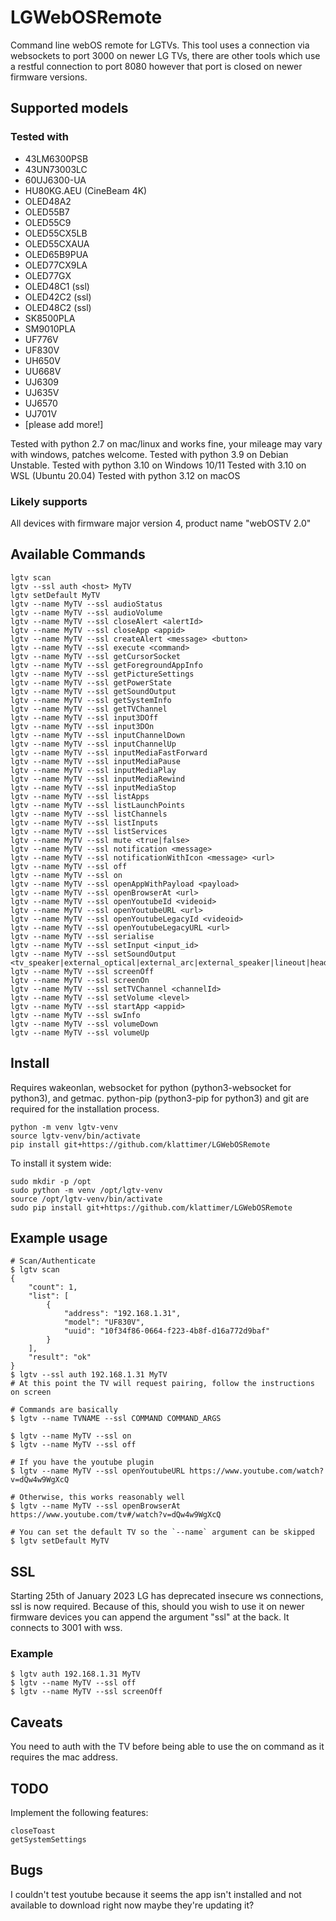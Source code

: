 # LGWebOSRemote
Command line webOS remote for LGTVs. This tool uses a connection via websockets to port 3000 on newer LG TVs, there are other tools which use a restful connection to port 8080 however that port is closed on newer firmware versions.

## Supported models

### Tested with

  * 43LM6300PSB
  * 43UN73003LC
  * 60UJ6300-UA
  * HU80KG.AEU (CineBeam 4K)
  * OLED48A2
  * OLED55B7
  * OLED55C9
  * OLED55CX5LB
  * OLED55CXAUA
  * OLED65B9PUA
  * OLED77CX9LA
  * OLED77GX
  * OLED48C1 (ssl)
  * OLED42C2 (ssl)
  * OLED48C2 (ssl)
  * SK8500PLA
  * SM9010PLA
  * UF776V
  * UF830V
  * UH650V
  * UU668V
  * UJ6309
  * UJ635V
  * UJ6570
  * UJ701V
  * [please add more!]

Tested with python 2.7 on mac/linux and works fine, your mileage may vary with windows, patches welcome.
Tested with python 3.9 on Debian Unstable.
Tested with python 3.10 on Windows 10/11
Tested with 3.10 on WSL (Ubuntu 20.04)
Tested with python 3.12 on macOS

### Likely supports

All devices with firmware major version 4, product name "webOSTV 2.0"

## Available Commands
	lgtv scan
	lgtv --ssl auth <host> MyTV
	lgtv setDefault MyTV
	lgtv --name MyTV --ssl audioStatus
	lgtv --name MyTV --ssl audioVolume
	lgtv --name MyTV --ssl closeAlert <alertId>
	lgtv --name MyTV --ssl closeApp <appid>
	lgtv --name MyTV --ssl createAlert <message> <button>
	lgtv --name MyTV --ssl execute <command>
	lgtv --name MyTV --ssl getCursorSocket
	lgtv --name MyTV --ssl getForegroundAppInfo
	lgtv --name MyTV --ssl getPictureSettings
	lgtv --name MyTV --ssl getPowerState
	lgtv --name MyTV --ssl getSoundOutput
	lgtv --name MyTV --ssl getSystemInfo
	lgtv --name MyTV --ssl getTVChannel
	lgtv --name MyTV --ssl input3DOff
	lgtv --name MyTV --ssl input3DOn
	lgtv --name MyTV --ssl inputChannelDown
	lgtv --name MyTV --ssl inputChannelUp
	lgtv --name MyTV --ssl inputMediaFastForward
	lgtv --name MyTV --ssl inputMediaPause
	lgtv --name MyTV --ssl inputMediaPlay
	lgtv --name MyTV --ssl inputMediaRewind
	lgtv --name MyTV --ssl inputMediaStop
	lgtv --name MyTV --ssl listApps
	lgtv --name MyTV --ssl listLaunchPoints
	lgtv --name MyTV --ssl listChannels
	lgtv --name MyTV --ssl listInputs
	lgtv --name MyTV --ssl listServices
	lgtv --name MyTV --ssl mute <true|false>
	lgtv --name MyTV --ssl notification <message>
	lgtv --name MyTV --ssl notificationWithIcon <message> <url>
	lgtv --name MyTV --ssl off
	lgtv --name MyTV --ssl on
	lgtv --name MyTV --ssl openAppWithPayload <payload>
	lgtv --name MyTV --ssl openBrowserAt <url>
	lgtv --name MyTV --ssl openYoutubeId <videoid>
	lgtv --name MyTV --ssl openYoutubeURL <url>
	lgtv --name MyTV --ssl openYoutubeLegacyId <videoid>
	lgtv --name MyTV --ssl openYoutubeLegacyURL <url>
	lgtv --name MyTV --ssl serialise
	lgtv --name MyTV --ssl setInput <input_id>
	lgtv --name MyTV --ssl setSoundOutput <tv_speaker|external_optical|external_arc|external_speaker|lineout|headphone|tv_external_speaker|tv_speaker_headphone|bt_soundbar>
	lgtv --name MyTV --ssl screenOff
	lgtv --name MyTV --ssl screenOn
	lgtv --name MyTV --ssl setTVChannel <channelId>
	lgtv --name MyTV --ssl setVolume <level>
	lgtv --name MyTV --ssl startApp <appid>
	lgtv --name MyTV --ssl swInfo
	lgtv --name MyTV --ssl volumeDown
	lgtv --name MyTV --ssl volumeUp

## Install

Requires wakeonlan, websocket for python (python3-websocket for python3), and getmac.
python-pip (python3-pip for python3) and git are required for the installation process.

    python -m venv lgtv-venv
    source lgtv-venv/bin/activate
    pip install git+https://github.com/klattimer/LGWebOSRemote

To install it system wide:

	sudo mkdir -p /opt
	sudo python -m venv /opt/lgtv-venv
	source /opt/lgtv-venv/bin/activate
	sudo pip install git+https://github.com/klattimer/LGWebOSRemote

## Example usage
    # Scan/Authenticate
    $ lgtv scan
    {
        "count": 1,
        "list": [
            {
                "address": "192.168.1.31",
                "model": "UF830V",
                "uuid": "10f34f86-0664-f223-4b8f-d16a772d9baf"
            }
        ],
        "result": "ok"
    }
    $ lgtv --ssl auth 192.168.1.31 MyTV
    # At this point the TV will request pairing, follow the instructions on screen

    # Commands are basically
    $ lgtv --name TVNAME --ssl COMMAND COMMAND_ARGS

    $ lgtv --name MyTV --ssl on
    $ lgtv --name MyTV --ssl off

    # If you have the youtube plugin
    $ lgtv --name MyTV --ssl openYoutubeURL https://www.youtube.com/watch?v=dQw4w9WgXcQ

    # Otherwise, this works reasonably well
    $ lgtv --name MyTV --ssl openBrowserAt https://www.youtube.com/tv#/watch?v=dQw4w9WgXcQ

    # You can set the default TV so the `--name` argument can be skipped
    $ lgtv setDefault MyTV

## SSL

Starting 25th of January 2023 LG has deprecated insecure ws connections, ssl is now required. Because of this, should you wish to use it on newer firmware devices you can append the argument "ssl" at the back. It connects to 3001 with wss. 

### Example
```
$ lgtv auth 192.168.1.31 MyTV
$ lgtv --name MyTV --ssl off
$ lgtv --name MyTV --ssl screenOff
```

## Caveats

You need to auth with the TV before being able to use the on command as it requires the mac address.

## TODO

Implement the following features:

	closeToast
	getSystemSettings

## Bugs

I couldn't test youtube because it seems the app isn't installed and not available to download right now
maybe they're updating it?
